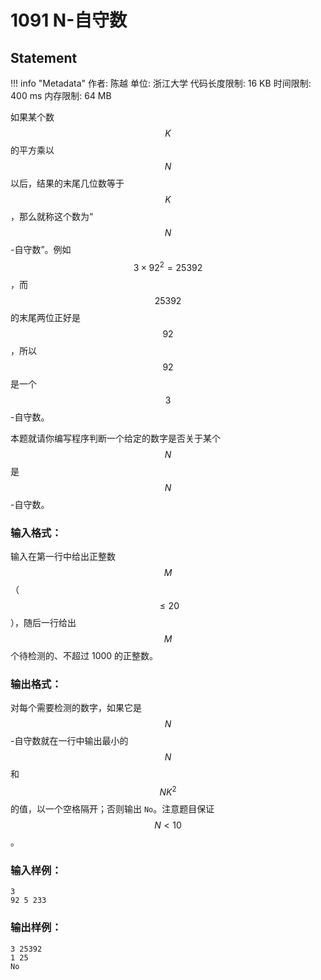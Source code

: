 
# 1091 N-自守数

## Statement

!!! info "Metadata"
    作者: 陈越
    单位: 浙江大学
    代码长度限制: 16 KB
    时间限制: 400 ms
    内存限制: 64 MB

如果某个数 $$K$$ 的平方乘以 $$N$$ 以后，结果的末尾几位数等于 $$K$$，那么就称这个数为“$$N$$-自守数”。例如 $$3\times 92^2 = 25 392$$，而 $$25 392$$ 的末尾两位正好是 $$92$$，所以 $$92$$ 是一个 $$3$$-自守数。

本题就请你编写程序判断一个给定的数字是否关于某个 $$N$$ 是 $$N$$-自守数。

### 输入格式：

输入在第一行中给出正整数 $$M$$（$$\le 20$$），随后一行给出 $$M$$ 个待检测的、不超过 1000 的正整数。

### 输出格式：

对每个需要检测的数字，如果它是 $$N$$-自守数就在一行中输出最小的 $$N$$ 和 $$NK^2$$ 的值，以一个空格隔开；否则输出 `No`。注意题目保证 $$N < 10$$。

### 输入样例：
```plaintext
3
92 5 233
```

### 输出样例：
```plaintext
3 25392
1 25
No
```


